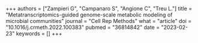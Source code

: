 +++
authors = ["Zampieri G", "Campanaro S", "Angione C", "Treu L."]
title = "Metatranscriptomics-guided genome-scale metabolic modeling of microbial communities"
journal = "Cell Rep Methods"
what = "article"
doi = "10.1016/j.crmeth.2022.100383"
pubmed = "36814842"
date = "2023-02-23"
keywords = []
+++


